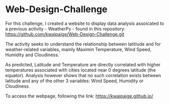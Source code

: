# Web-Design-Challenge

For this challenge, I created a website to display data analysis assoicated to a previous activity - WeatherPy -  found in this repository: https://github.com/kwajpaige/Web-Design-Challenge.git

The activity seeks to understand the relationship between latitiude and for weather-related variables,  mainly Maximin Temperature, Wind Speed, Humidity and Cloudiness. 

As predicted, Latitude and Temperature are directly correlated with higher temperatures associated with cities located near 0 degrees latitude (the equator). Analysis however shows that no such correlation exists between latitude and any of the other 3 variables: Wind Speed, Humidity or Cloudiness. 

To access the webpage, following the link: https://kwajpaige.github.io/
